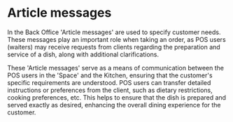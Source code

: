 # Article messages

In the Back Office 'Article messages' are used to specify customer needs. These messages play an important role when taking an order, as POS users (waiters) may receive requests from clients regarding the preparation and service of a dish, along with additional clarifications.

These 'Article messages' serve as a means of communication between the POS users in the 'Space' and the Kitchen, ensuring that the customer's specific requirements are understood. POS users can transfer detailed instructions or preferences from the client, such as dietary restrictions, cooking preferences, etc. This helps to ensure that the dish is prepared and served exactly as desired, enhancing the overall dining experience for the customer.
